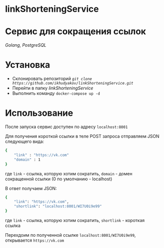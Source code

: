 # linkShorteningService
 
# Сервис для сокращения ссылок
_Golang, PostgreSQL_

# Установка

- Склонировать репозиторий _```git clone https://github.com/ikhudyakov/linkShorteningService.git```_
- Перейти в папку _linkShorteningService_
- Выполнить команду ```docker-compose up -d```

# Использование

После запуска сервис доступен по адресу ```localhost:8001```

Для получения короткой ссылки в теле POST запроса отправляем JSON следующего вида:

```sh
{
    "link" : "https://vk.com"
    "domain" : 1
}
```
где ```link``` - ссылка, которую хотим сократить, 
```domain``` - домен сокращенной ссылки (0 по умолчанию - localhost) 

В ответ получаем JSON:

```sh
{
    "link": "https://vk.com",
    "shortlink": "localhost:8001/WI7U0i9e99"
}
```
где ```link``` - ссылка, которую хотим сократить, 
```shortlink``` - короткая ссылка

Перехдоим по полученной ссылке ```localhost:8001/WI7U0i9e99```, открывается ```https://vk.com```


